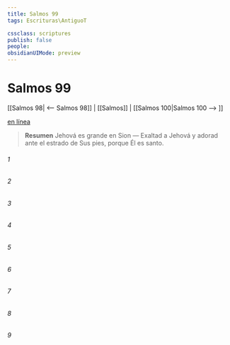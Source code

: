 ```yaml
---
title: Salmos 99
tags: Escrituras\AntiguoT

cssclass: scriptures
publish: false
people:
obsidianUIMode: preview
---
```


# Salmos 99
[[Salmos 98| <-- Salmos 98]] | [[Salmos]] | [[Salmos 100|Salmos 100 --> ]]

[en línea](https://churchofjesuschrist.org/study/scriptures/ot/ps/99?lang=spa)

> __Resumen__
Jehová es grande en Sion — Exaltad a Jehová y adorad ante el estrado de Sus pies, porque Él es santo.

###### 1 


###### 2 


###### 3 


###### 4 


###### 5 


###### 6 


###### 7 


###### 8 


###### 9 


